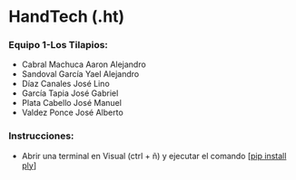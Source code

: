 # HandTech (.ht)


### Equipo 1-Los Tilapios:
* Cabral Machuca Aaron Alejandro
* Sandoval García Yael Alejandro
* Díaz Canales José Lino
* García Tapia José Gabriel
* Plata Cabello José Manuel
* Valdez Ponce José Alberto


### Instrucciones:
* Abrir una terminal en Visual (ctrl + ñ) y ejecutar el comando [[pip install ply](https://pypi.org/project/ply/)]